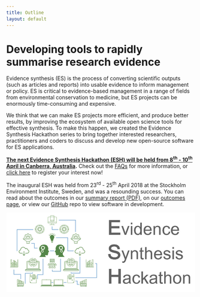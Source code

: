 ```yaml
---
title: Outline
layout: default
---
```

# Developing tools to rapidly summarise research evidence

Evidence synthesis (ES) is the process of converting scientific outputs (such as articles and reports) into usable evidence to inform management or policy. ES is critical to evidence-based management in a range of fields from environmental conservation to medicine, but ES projects can be enormously time-consuming and expensive.

We think that we can make ES projects more efficient, and produce better results, by improving the ecosystem of available open science tools for effective synthesis. To make this happen, we created the Evidence Synthesis Hackathon series to bring together interested researchers, practitioners and coders to discuss and develop new open-source software for ES applications.

<strong><a href="/pages/events/2019_04_canberra/home.html">The next Evidence Synthesis Hackathon (ESH) will be held from 8<sup>th</sup> - 10<sup>th</sup> April in Canberra, Australia</a>.</strong> Check out the <a href="/pages/events/2019_04_canberra/faq.html">FAQs</a> for more information, or <a href="/pages/events/2019_04_canberra/EoI.html">click here</a> to register your interest now!

The inaugural ESH was held from 23<sup>rd</sup> - 25<sup>th</sup> April 2018 at the Stockholm Environment Institute, Sweden, and was a resounding success. You can read about the outcomes in our <a href="/assets/docs/evidence-synthesis-hackathon-summary-report-2018.pdf" target="_blank" rel="noopener">summary report (PDF)</a>, on our <a href="/pages/events/2018_04_stockholm/home.html">outcomes page</a>, or view our <a href="https://github.com/ESHackathon" target="_blank" rel="noopener">GitHub</a> repo to view software in development.

<img src="/assets/images/logos/promo_image.jpg" alt="ESH"/>